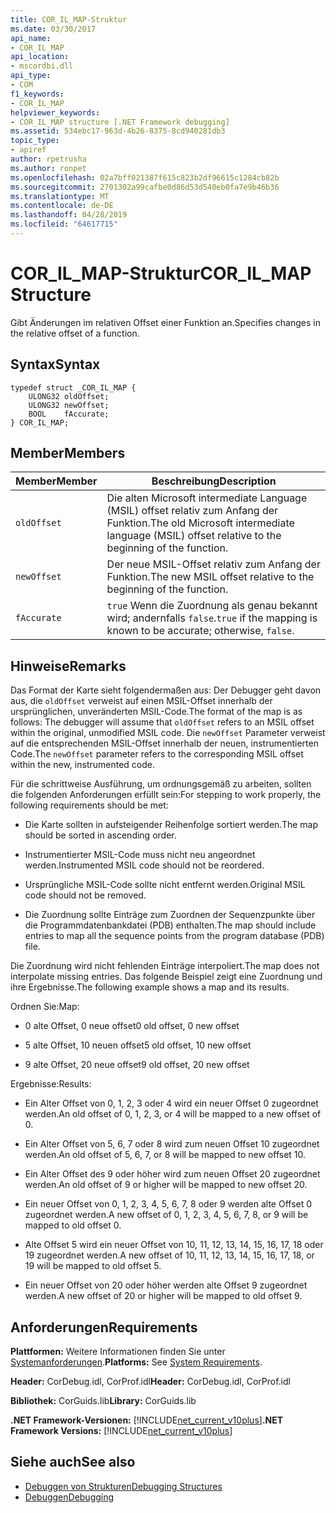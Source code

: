 ```yaml
---
title: COR_IL_MAP-Struktur
ms.date: 03/30/2017
api_name:
- COR_IL_MAP
api_location:
- mscordbi.dll
api_type:
- COM
f1_keywords:
- COR_IL_MAP
helpviewer_keywords:
- COR_IL_MAP structure [.NET Framework debugging]
ms.assetid: 534ebc17-963d-4b26-8375-8cd940281db3
topic_type:
- apiref
author: rpetrusha
ms.author: ronpet
ms.openlocfilehash: 02a7bff021387f615c823b2df96615c1284cb82b
ms.sourcegitcommit: 2701302a99cafbe0d86d53d540eb0fa7e9b46b36
ms.translationtype: MT
ms.contentlocale: de-DE
ms.lasthandoff: 04/28/2019
ms.locfileid: "64617715"
---
```

# <a name="corilmap-structure"></a><span data-ttu-id="ad5d5-102">COR_IL_MAP-Struktur</span><span class="sxs-lookup"><span data-stu-id="ad5d5-102">COR_IL_MAP Structure</span></span>
<span data-ttu-id="ad5d5-103">Gibt Änderungen im relativen Offset einer Funktion an.</span><span class="sxs-lookup"><span data-stu-id="ad5d5-103">Specifies changes in the relative offset of a function.</span></span>  
  
## <a name="syntax"></a><span data-ttu-id="ad5d5-104">Syntax</span><span class="sxs-lookup"><span data-stu-id="ad5d5-104">Syntax</span></span>  
  
```  
typedef struct _COR_IL_MAP {  
    ULONG32 oldOffset;   
    ULONG32 newOffset;   
    BOOL    fAccurate;  
} COR_IL_MAP;  
```  
  
## <a name="members"></a><span data-ttu-id="ad5d5-105">Member</span><span class="sxs-lookup"><span data-stu-id="ad5d5-105">Members</span></span>  
  
|<span data-ttu-id="ad5d5-106">Member</span><span class="sxs-lookup"><span data-stu-id="ad5d5-106">Member</span></span>|<span data-ttu-id="ad5d5-107">Beschreibung</span><span class="sxs-lookup"><span data-stu-id="ad5d5-107">Description</span></span>|  
|------------|-----------------|  
|`oldOffset`|<span data-ttu-id="ad5d5-108">Die alten Microsoft intermediate Language (MSIL) offset relativ zum Anfang der Funktion.</span><span class="sxs-lookup"><span data-stu-id="ad5d5-108">The old Microsoft intermediate language (MSIL) offset relative to the beginning of the function.</span></span>|  
|`newOffset`|<span data-ttu-id="ad5d5-109">Der neue MSIL-Offset relativ zum Anfang der Funktion.</span><span class="sxs-lookup"><span data-stu-id="ad5d5-109">The new MSIL offset relative to the beginning of the function.</span></span>|  
|`fAccurate`|<span data-ttu-id="ad5d5-110">`true` Wenn die Zuordnung als genau bekannt wird; andernfalls `false`.</span><span class="sxs-lookup"><span data-stu-id="ad5d5-110">`true` if the mapping is known to be accurate; otherwise, `false`.</span></span>|  
  
## <a name="remarks"></a><span data-ttu-id="ad5d5-111">Hinweise</span><span class="sxs-lookup"><span data-stu-id="ad5d5-111">Remarks</span></span>  
 <span data-ttu-id="ad5d5-112">Das Format der Karte sieht folgendermaßen aus: Der Debugger geht davon aus, die `oldOffset` verweist auf einen MSIL-Offset innerhalb der ursprünglichen, unveränderten MSIL-Code.</span><span class="sxs-lookup"><span data-stu-id="ad5d5-112">The format of the map is as follows: The debugger will assume that `oldOffset` refers to an MSIL offset within the original, unmodified MSIL code.</span></span> <span data-ttu-id="ad5d5-113">Die `newOffset` Parameter verweist auf die entsprechenden MSIL-Offset innerhalb der neuen, instrumentierten Code.</span><span class="sxs-lookup"><span data-stu-id="ad5d5-113">The `newOffset` parameter refers to the corresponding MSIL offset within the new, instrumented code.</span></span>  
  
 <span data-ttu-id="ad5d5-114">Für die schrittweise Ausführung, um ordnungsgemäß zu arbeiten, sollten die folgenden Anforderungen erfüllt sein:</span><span class="sxs-lookup"><span data-stu-id="ad5d5-114">For stepping to work properly, the following requirements should be met:</span></span>  
  
- <span data-ttu-id="ad5d5-115">Die Karte sollten in aufsteigender Reihenfolge sortiert werden.</span><span class="sxs-lookup"><span data-stu-id="ad5d5-115">The map should be sorted in ascending order.</span></span>  
  
- <span data-ttu-id="ad5d5-116">Instrumentierter MSIL-Code muss nicht neu angeordnet werden.</span><span class="sxs-lookup"><span data-stu-id="ad5d5-116">Instrumented MSIL code should not be reordered.</span></span>  
  
- <span data-ttu-id="ad5d5-117">Ursprüngliche MSIL-Code sollte nicht entfernt werden.</span><span class="sxs-lookup"><span data-stu-id="ad5d5-117">Original MSIL code should not be removed.</span></span>  
  
- <span data-ttu-id="ad5d5-118">Die Zuordnung sollte Einträge zum Zuordnen der Sequenzpunkte über die Programmdatenbankdatei (PDB) enthalten.</span><span class="sxs-lookup"><span data-stu-id="ad5d5-118">The map should include entries to map all the sequence points from the program database (PDB) file.</span></span>  
  
 <span data-ttu-id="ad5d5-119">Die Zuordnung wird nicht fehlenden Einträge interpoliert.</span><span class="sxs-lookup"><span data-stu-id="ad5d5-119">The map does not interpolate missing entries.</span></span> <span data-ttu-id="ad5d5-120">Das folgende Beispiel zeigt eine Zuordnung und ihre Ergebnisse.</span><span class="sxs-lookup"><span data-stu-id="ad5d5-120">The following example shows a map and its results.</span></span>  
  
 <span data-ttu-id="ad5d5-121">Ordnen Sie:</span><span class="sxs-lookup"><span data-stu-id="ad5d5-121">Map:</span></span>  
  
- <span data-ttu-id="ad5d5-122">0 alte Offset, 0 neue offset</span><span class="sxs-lookup"><span data-stu-id="ad5d5-122">0 old offset, 0 new offset</span></span>  
  
- <span data-ttu-id="ad5d5-123">5 alte Offset, 10 neuen offset</span><span class="sxs-lookup"><span data-stu-id="ad5d5-123">5 old offset, 10 new offset</span></span>  
  
- <span data-ttu-id="ad5d5-124">9 alte Offset, 20 neue offset</span><span class="sxs-lookup"><span data-stu-id="ad5d5-124">9 old offset, 20 new offset</span></span>  
  
 <span data-ttu-id="ad5d5-125">Ergebnisse:</span><span class="sxs-lookup"><span data-stu-id="ad5d5-125">Results:</span></span>  
  
- <span data-ttu-id="ad5d5-126">Ein Alter Offset von 0, 1, 2, 3 oder 4 wird ein neuer Offset 0 zugeordnet werden.</span><span class="sxs-lookup"><span data-stu-id="ad5d5-126">An old offset of 0, 1, 2, 3, or 4 will be mapped to a new offset of 0.</span></span>  
  
- <span data-ttu-id="ad5d5-127">Ein Alter Offset von 5, 6, 7 oder 8 wird zum neuen Offset 10 zugeordnet werden.</span><span class="sxs-lookup"><span data-stu-id="ad5d5-127">An old offset of 5, 6, 7, or 8 will be mapped to new offset 10.</span></span>  
  
- <span data-ttu-id="ad5d5-128">Ein Alter Offset des 9 oder höher wird zum neuen Offset 20 zugeordnet werden.</span><span class="sxs-lookup"><span data-stu-id="ad5d5-128">An old offset of 9 or higher will be mapped to new offset 20.</span></span>  
  
- <span data-ttu-id="ad5d5-129">Ein neuer Offset von 0, 1, 2, 3, 4, 5, 6, 7, 8 oder 9 werden alte Offset 0 zugeordnet werden.</span><span class="sxs-lookup"><span data-stu-id="ad5d5-129">A new offset of 0, 1, 2, 3, 4, 5, 6, 7, 8, or 9 will be mapped to old offset 0.</span></span>  
  
- <span data-ttu-id="ad5d5-130">Alte Offset 5 wird ein neuer Offset von 10, 11, 12, 13, 14, 15, 16, 17, 18 oder 19 zugeordnet werden.</span><span class="sxs-lookup"><span data-stu-id="ad5d5-130">A new offset of 10, 11, 12, 13, 14, 15, 16, 17, 18, or 19 will be mapped to old offset 5.</span></span>  
  
- <span data-ttu-id="ad5d5-131">Ein neuer Offset von 20 oder höher werden alte Offset 9 zugeordnet werden.</span><span class="sxs-lookup"><span data-stu-id="ad5d5-131">A new offset of 20 or higher will be mapped to old offset 9.</span></span>  
  
## <a name="requirements"></a><span data-ttu-id="ad5d5-132">Anforderungen</span><span class="sxs-lookup"><span data-stu-id="ad5d5-132">Requirements</span></span>  
 <span data-ttu-id="ad5d5-133">**Plattformen:** Weitere Informationen finden Sie unter [Systemanforderungen](../../../../docs/framework/get-started/system-requirements.md).</span><span class="sxs-lookup"><span data-stu-id="ad5d5-133">**Platforms:** See [System Requirements](../../../../docs/framework/get-started/system-requirements.md).</span></span>  
  
 <span data-ttu-id="ad5d5-134">**Header:** CorDebug.idl, CorProf.idl</span><span class="sxs-lookup"><span data-stu-id="ad5d5-134">**Header:** CorDebug.idl, CorProf.idl</span></span>  
  
 <span data-ttu-id="ad5d5-135">**Bibliothek:** CorGuids.lib</span><span class="sxs-lookup"><span data-stu-id="ad5d5-135">**Library:** CorGuids.lib</span></span>  
  
 <span data-ttu-id="ad5d5-136">**.NET Framework-Versionen:** [!INCLUDE[net_current_v10plus](../../../../includes/net-current-v10plus-md.md)]</span><span class="sxs-lookup"><span data-stu-id="ad5d5-136">**.NET Framework Versions:** [!INCLUDE[net_current_v10plus](../../../../includes/net-current-v10plus-md.md)]</span></span>  
  
## <a name="see-also"></a><span data-ttu-id="ad5d5-137">Siehe auch</span><span class="sxs-lookup"><span data-stu-id="ad5d5-137">See also</span></span>

- [<span data-ttu-id="ad5d5-138">Debuggen von Strukturen</span><span class="sxs-lookup"><span data-stu-id="ad5d5-138">Debugging Structures</span></span>](../../../../docs/framework/unmanaged-api/debugging/debugging-structures.md)
- [<span data-ttu-id="ad5d5-139">Debuggen</span><span class="sxs-lookup"><span data-stu-id="ad5d5-139">Debugging</span></span>](../../../../docs/framework/unmanaged-api/debugging/index.md)
